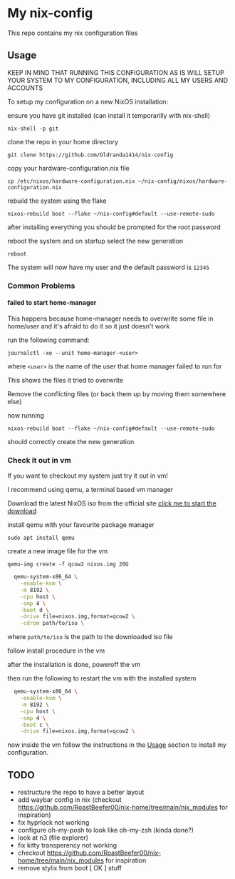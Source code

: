 # My nix-config

This repo contains my nix configuration files

## Usage

KEEP IN MIND THAT RUNNING THIS CONFIGURATION AS IS WILL SETUP YOUR SYSTEM TO MY CONFIGURATION, INCLUDING ALL MY USERS AND ACCOUNTS

To setup my configuration on a new NixOS installation:

ensure you have git installed (can install it temporarilly with nix-shell)

`nix-shell -p git`

clone the repo in your home directory

`git clone https://github.com/Oldranda1414/nix-config`

copy your hardware-configuration.nix file

`cp /etc/nixos/hardware-configuration.nix ~/nix-config/nixos/hardware-configuration.nix`

rebuild the system using the flake

`nixos-rebuild boot --flake ~/nix-config#default --use-remote-sudo`

after installing everything you should be prompted for the root password

reboot the system and on startup select the new generation

`reboot`

The system will now have my user and the default password is `12345`

### Common Problems

#### failed to start home-manager

This happens because home-manager needs to overwrite some file in home/user and it's afraid to do it so it just doesn't work

run the following command:

`journalctl -xe --unit home-manager-<user>`

where `<user>` is the name of the user that home manager failed to run for

This shows the files it tried to overwrite

Remove the conflicting files (or back them up by moving them somewhere else)

now running

`nixos-rebuild boot --flake ~/nix-config#default --use-remote-sudo`

should correctly create the new generation

### Check it out in vm

If you want to checkout my system just try it out in vm!

I recommend using qemu, a terminal based vm manager

Download the latest NixOS iso from the official site [click me to start the download](https://channels.nixos.org/nixos-24.11/latest-nixos-gnome-x86_64-linux.iso)

install qemu with your favourite package manager

`sudo apt install qemu`

create a new image file for the vm

`qemu-img create -f qcow2 nixos.img 20G`

```sh
  qemu-system-x86_64 \
    -enable-kvm \
    -m 8192 \
    -cpu host \
    -smp 4 \
    -boot d \
    -drive file=nixos.img,format=qcow2 \
    -cdrom path/to/iso \
```

where `path/to/iso` is the path to the downloaded iso file

follow install procedure in the vm

after the installation is done, poweroff the vm

then run the following to restart the vm with the installed system

```sh
  qemu-system-x86_64 \
    -enable-kvm \
    -m 8192 \
    -cpu host \
    -smp 4 \
    -boot c \
    -drive file=nixos.img,format=qcow2 \
```

now inside the vm follow the instructions in the [Usage](#usage) section to install my configuration.

## TODO

- restructure the repo to have a better layout
- add waybar config in nix (checkout https://github.com/RoastBeefer00/nix-home/tree/main/nix_modules for inspiration)
- fix hyprlock not working
- configure oh-my-posh to look like oh-my-zsh (kinda done?)
- look at n3 (file explorer)
- fix kitty transperency not working
- checkout https://github.com/RoastBeefer00/nix-home/tree/main/nix_modules for inspiration
- remove stylix from boot [ OK ] stuff
